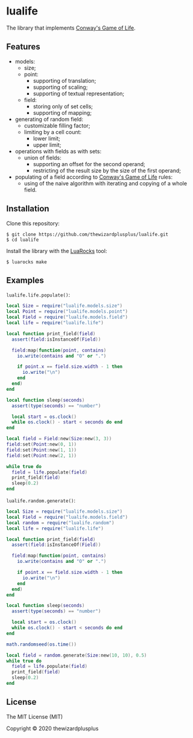 # lualife

The library that implements [Conway's Game of Life](https://en.wikipedia.org/wiki/Conway's_Game_of_Life).

## Features

- models:
  - size;
  - point:
    - supporting of translation;
    - supporting of scaling;
    - supporting of textual representation;
  - field:
    - storing only of set cells;
    - supporting of mapping;
- generating of random field:
  - customizable filling factor;
  - limiting by a cell count:
    - lower limit;
    - upper limit;
- operations with fields as with sets:
  - union of fields:
    - supporting an offset for the second operand;
    - restricting of the result size by the size of the first operand;
- populating of a field according to [Conway's Game of Life](https://en.wikipedia.org/wiki/Conway's_Game_of_Life) rules:
  - using of the naive algorithm with iterating and copying of a whole field.

## Installation

Clone this repository:

```
$ git clone https://github.com/thewizardplusplus/lualife.git
$ cd lualife
```

Install the library with the [LuaRocks](https://luarocks.org/) tool:

```
$ luarocks make
```

## Examples

`lualife.life.populate()`:

```lua
local Size = require("lualife.models.size")
local Point = require("lualife.models.point")
local Field = require("lualife.models.field")
local life = require("lualife.life")

local function print_field(field)
  assert(field:isInstanceOf(Field))

  field:map(function(point, contains)
    io.write(contains and "O" or ".")

    if point.x == field.size.width - 1 then
      io.write("\n")
    end
  end)
end

local function sleep(seconds)
  assert(type(seconds) == "number")

  local start = os.clock()
  while os.clock() - start < seconds do end
end

local field = Field:new(Size:new(3, 3))
field:set(Point:new(0, 1))
field:set(Point:new(1, 1))
field:set(Point:new(2, 1))

while true do
  field = life.populate(field)
  print_field(field)
  sleep(0.2)
end
```

`lualife.random.generate()`:

```lua
local Size = require("lualife.models.size")
local Field = require("lualife.models.field")
local random = require("lualife.random")
local life = require("lualife.life")

local function print_field(field)
  assert(field:isInstanceOf(Field))

  field:map(function(point, contains)
    io.write(contains and "O" or ".")

    if point.x == field.size.width - 1 then
      io.write("\n")
    end
  end)
end

local function sleep(seconds)
  assert(type(seconds) == "number")

  local start = os.clock()
  while os.clock() - start < seconds do end
end

math.randomseed(os.time())

local field = random.generate(Size:new(10, 10), 0.5)
while true do
  field = life.populate(field)
  print_field(field)
  sleep(0.2)
end
```

## License

The MIT License (MIT)

Copyright &copy; 2020 thewizardplusplus
